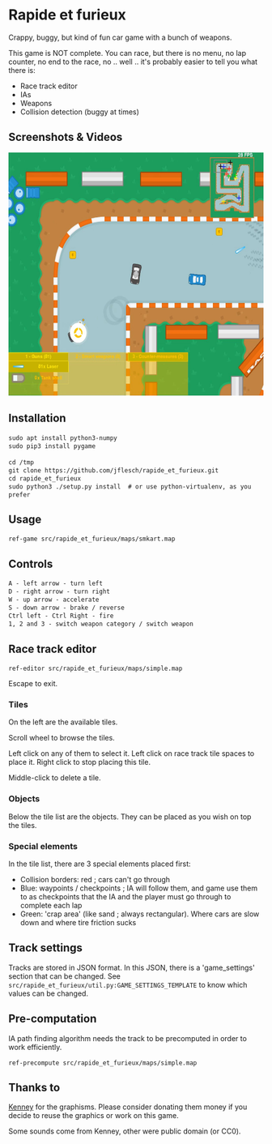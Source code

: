 # Rapide et furieux

Crappy, buggy, but kind of fun car game with a bunch of weapons.

This game is NOT complete. You can race, but there is no menu, no lap counter,
no end to the race, no .. well .. it's probably easier to tell you what there is:

- Race track editor
- IAs
- Weapons
- Collision detection (buggy at times)


## Screenshots & Videos

<a href="https://youtu.be/8cooFgPPiwI">
 <img src="screenshots/shot0001.jpg" width="640" height="480" />
</a>


## Installation

```shell
sudo apt install python3-numpy
sudo pip3 install pygame

cd /tmp
git clone https://github.com/jflesch/rapide_et_furieux.git
cd rapide_et_furieux
sudo python3 ./setup.py install  # or use python-virtualenv, as you prefer
```


## Usage

```shell
ref-game src/rapide_et_furieux/maps/smkart.map
```

## Controls

```
A - left arrow - turn left
D - right arrow - turn right
W - up arrow - accelerate
S - down arrow - brake / reverse
Ctrl left - Ctrl Right - fire
1, 2 and 3 - switch weapon category / switch weapon
```

## Race track editor

```shell
ref-editor src/rapide_et_furieux/maps/simple.map
```

Escape to exit.


### Tiles

On the left are the available tiles.

Scroll wheel to browse the tiles.

Left click on any of them to select it. Left click on race track tile spaces to place it.
Right click to stop placing this tile.

Middle-click to delete a tile.


### Objects

Below the tile list are the objects. They can be placed as you wish on top the tiles.


### Special elements

In the tile list, there are 3 special elements placed first:
- Collision borders: red ; cars can't go through
- Blue: waypoints / checkpoints ; IA will follow them, and game use them to as checkpoints
  that the IA and the player must go through to complete each lap
- Green: 'crap area' (like sand ; always rectangular). Where cars are slow down
  and where tire friction sucks


## Track settings

Tracks are stored in JSON format.
In this JSON, there is a 'game\_settings' section that can be changed.
See `src/rapide_et_furieux/util.py:GAME_SETTINGS_TEMPLATE` to know
which values can be changed.



## Pre-computation

IA path finding algorithm needs the track to be precomputed in order to work efficiently.

```shell
ref-precompute src/rapide_et_furieux/maps/simple.map
```


## Thanks to

<a href="http://www.kenney.nl/">Kenney</a> for the graphisms.
Please consider donating them money if you decide to reuse the graphics
or work on this game.

Some sounds come from Kenney, other were public domain (or CC0).

